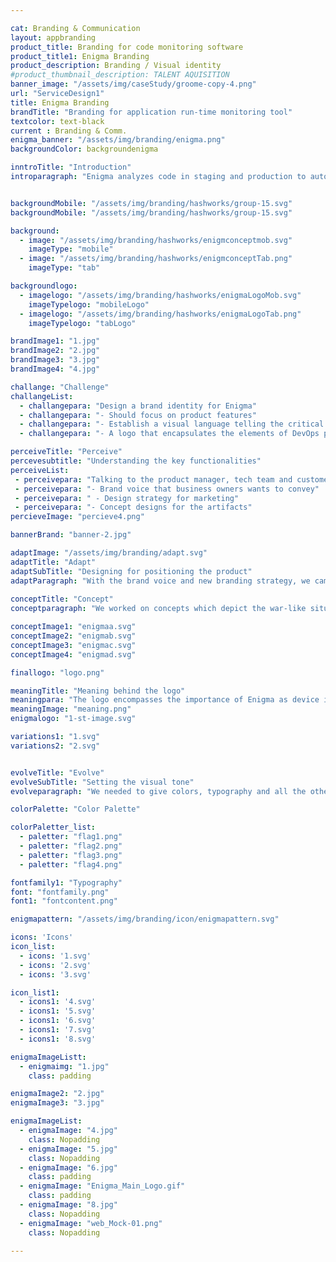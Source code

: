 ```yaml
---

cat: Branding & Communication
layout: appbranding
product_title: Branding for code monitoring software
product_title1: Enigma Branding
product_description: Branding / Visual identity
#product_thumbnail_description: TALENT AQUISITION
banner_image: "/assets/img/caseStudy/groome-copy-4.png"
url: "ServiceDesign1"
title: Enigma Branding
brandTitle: "Branding for application run-time monitoring tool"
textcolor: text-black
current : Branding & Comm.
enigma_banner: "/assets/img/branding/enigma.png"
backgroundColor: backgroundenigma

inntroTitle: "Introduction"
introparagraph: "Enigma analyzes code in staging and production to automatically detect and deliver root cause for all errors - with no dependency on logging.  This helps to cut down the resolution time by 97% and provide the end customer a delightful experience."


backgroundMobile: "/assets/img/branding/hashworks/group-15.svg"
backgroundMobile: "/assets/img/branding/hashworks/group-15.svg"

background:
  - image: "/assets/img/branding/hashworks/enigmconceptmob.svg"
    imageType: "mobile"
  - image: "/assets/img/branding/hashworks/enigmconceptTab.png"
    imageType: "tab"

backgroundlogo:
  - imagelogo: "/assets/img/branding/hashworks/enigmaLogoMob.svg"
    imageTypelogo: "mobileLogo"
  - imagelogo: "/assets/img/branding/hashworks/enigmaLogoTab.png"
    imageTypelogo: "tabLogo"

brandImage1: "1.jpg"
brandImage2: "2.jpg"
brandImage3: "3.jpg"
brandImage4: "4.jpg"

challange: "Challenge"
challangeList:
  - challangepara: "Design a brand identity for Enigma"
  - challangepara: "- Should focus on product features"
  - challangepara: "- Establish a visual language telling the critical situations during production"
  - challangepara: "- A logo that encapsulates the elements of DevOps practices"

perceiveTitle: "Perceive"
percevesubtitle: "Understanding the key functionalities"
perceiveList: 
 - perceivepara: "Talking to the product manager, tech team and customer, we understood the key                  functionalities of Enigma and complexities the tool handles during staging and production.             With these insights, we were able to come up with:"
 - perceivepara: "- Brand voice that business owners wants to convey"
 - perceivepara: " - Design strategy for marketing"
 - perceivepara: "- Concept designs for the artifacts"
percieveImage: "percieve4.png"

bannerBrand: "banner-2.jpg"

adaptImage: "/assets/img/branding/adapt.svg"
adaptTitle: "Adapt"
adaptSubTitle: "Designing for positioning the product"
adaptParagraph: "With the brand voice and new branding strategy, we came up with a design solution that any technology enterprise or SME can connect and relate with the features of the product."
  
conceptTitle: "Concept"
conceptparagraph: "We worked on concepts which depict the war-like situations during production when an error or a exception occur."

conceptImage1: "enigmaa.svg"
conceptImage2: "enigmab.svg"
conceptImage3: "enigmac.svg"
conceptImage4: "enigmad.svg"

finallogo: "logo.png"

meaningTitle: "Meaning behind the logo"
meaningpara: "The logo encompasses the importance of Enigma as device in the history and relates its code complexity with the products key features. The formation of the circuit lines also showcases the letter “E” of Enigma."
meaningImage: "meaning.png"
enigmalogo: "1-st-image.svg"

variations1: "1.svg"
variations2: "2.svg"


evolveTitle: "Evolve"
evolveSubTitle: "Setting the visual tone"
evolveparagraph: "We needed to give colors, typography and all the other collaterals, which would add to the visualization of the brand and the personality of the logo. After discussions and lot of iterations, we were able to produce a bunch of artifacts which resonates the products brand voice. "

colorPalette: "Color Palette"

colorPaletter_list:
  - paletter: "flag1.png"
  - paletter: "flag2.png"
  - paletter: "flag3.png"
  - paletter: "flag4.png"

fontfamily1: "Typography"
font: "fontfamily.png"
font1: "fontcontent.png"

enigmapattern: "/assets/img/branding/icon/enigmapattern.svg"

icons: 'Icons'
icon_list:
  - icons: '1.svg'
  - icons: '2.svg'
  - icons: '3.svg'

icon_list1:
  - icons1: '4.svg'
  - icons1: '5.svg'
  - icons1: '6.svg'
  - icons1: '7.svg'
  - icons1: '8.svg'

enigmaImageListt:
  - enigmaimg: "1.jpg"
    class: padding

enigmaImage2: "2.jpg"
enigmaImage3: "3.jpg"

enigmaImageList:
  - enigmaImage: "4.jpg"
    class: Nopadding
  - enigmaImage: "5.jpg"
    class: Nopadding
  - enigmaImage: "6.jpg"
    class: padding
  - enigmaImage: "Enigma_Main_Logo.gif"
    class: padding
  - enigmaImage: "8.jpg"
    class: Nopadding
  - enigmaImage: "web_Mock-01.png"
    class: Nopadding

---
```


